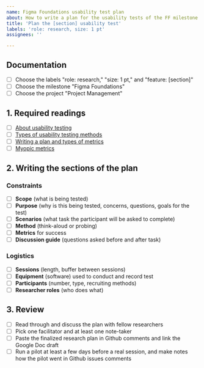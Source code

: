 ```yaml
---
name: Figma Foundations usability test plan
about: How to write a plan for the usability tests of the FF milestone.
title: 'Plan the [section] usability test'
labels: 'role: research, size: 1 pt'
assignees: ''

---
```

## Documentation
- [ ] Choose the labels "role: research," "size: 1 pt," and "feature: [section]"
- [ ] Choose the milestone "Figma Foundations"
- [ ] Choose the project "Project Management"

## 1. Required readings

- [ ] [About usability testing](https://www.usability.gov/how-to-and-tools/methods/usability-testing.html)
- [ ] [Types of usability testing methods](https://www.usability.gov/how-to-and-tools/methods/running-usability-tests.html)
- [ ] [Writing a plan and types of metrics](https://www.usability.gov/how-to-and-tools/methods/planning-usability-testing.html)
- [ ] [Myopic metrics](https://medium.com/delta-cx/your-cx-and-ux-metrics-are-myopic-9470d5956969)

## 2. Writing the sections of the plan

### Constraints
- [ ] **Scope** (what is being tested)
- [ ] **Purpose** (why is this being tested, concerns, questions, goals for the test)
- [ ] **Scenarios** (what task the participant will be asked to complete)
- [ ] **Method** (think-aloud or probing)
- [ ] **Metrics** for success
- [ ] **Discussion guide** (questions asked before and after task)

### Logistics 
- [ ] **Sessions** (length, buffer between sessions)
- [ ] **Equipment** (software) used to conduct and record test
- [ ] **Participants** (number, type, recruiting methods)
- [ ] **Researcher roles** (who does what)

## 3. Review

- [ ] Read through and discuss the plan with fellow researchers
- [ ] Pick one facilitator and at least one note-taker
- [ ] Paste the finalized research plan in Github comments and link the Google Doc draft
- [ ] Run a pilot at least a few days before a real session, and make notes how the pilot went in Github issues comments
